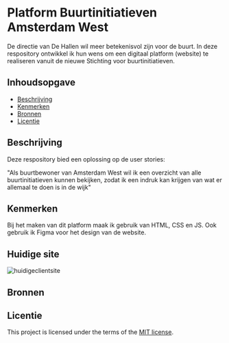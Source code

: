 # Platform Buurtinitiatieven Amsterdam West
De directie van De Hallen wil meer betekenisvol zijn voor de buurt. In deze respository ontwikkel ik hun wens om een digitaal platform (website) te realiseren vanuit de nieuwe Stichting voor buurtinitiatieven.


## Inhoudsopgave

  * [Beschrijving](#beschrijving)
  * [Kenmerken](#kenmerken)
  * [Bronnen](#bronnen)
  * [Licentie](#licentie)


## Beschrijving
Deze respository bied een oplossing op de user stories:

"Als buurtbewoner van Amsterdam West wil ik een overzicht van alle buurtinitiatieven kunnen bekijken, zodat ik een indruk kan krijgen van wat er allemaal te doen is in de wijk" 

## Kenmerken

Bij het maken van dit platform maak ik gebruik van HTML, CSS en JS. Ook gebruik ik Figma voor het design van de website.

## Huidige site

![huidigeclientsite](https://github.com/latoyaln/the-client-website/assets/76912011/ac675a72-579c-4962-9a34-487e576b4fe7)

## Bronnen


## Licentie

This project is licensed under the terms of the [MIT license](./LICENSE).
